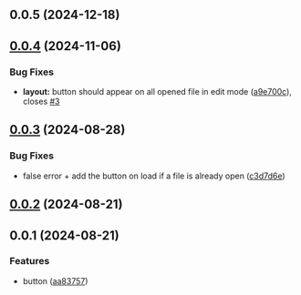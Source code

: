 ## 0.0.5 (2024-12-18)

## [0.0.4](https://github.com/Mara-Li/obsidian-edit-shortcut/compare/0.0.3...0.0.4) (2024-11-06)
### Bug Fixes

* **layout:** button should appear on all opened file in edit mode ([a9e700c](https://github.com/Mara-Li/obsidian-edit-shortcut/commit/a9e700c51ca41003326219815c5ef561db760d82)), closes [#3](https://github.com/Mara-Li/obsidian-edit-shortcut/issues/3)

## [0.0.3](https://github.com/Mara-Li/obsidian-shortcuts-LP_Source/compare/0.0.2...0.0.3) (2024-08-28)
### Bug Fixes

* false error + add the button on load if a file is already open ([c3d7d6e](https://github.com/Mara-Li/obsidian-shortcuts-LP_Source/commit/c3d7d6eec7dc1a76d8460d4f42d46d60fa4cd143))

## [0.0.2](https://github.com/Mara-Li/obsidian-shortcuts-LP_Source/compare/0.0.1...0.0.2) (2024-08-21)

## 0.0.1 (2024-08-21)
### Features

* button ([aa83757](https://github.com/Mara-Li/obsidian-shortcuts-LP_Source/commit/aa83757085ada8afaae9594837c2c5575a1b2349))